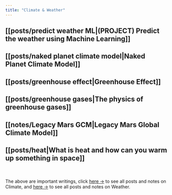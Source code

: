 ```yaml
---
title: "Climate & Weather"
---
```


## [[posts/predict weather ML|(PROJECT) Predict the weather using Machine Learning]]

## [[posts/naked planet climate model|Naked Planet Climate Model]]

## [[posts/greenhouse effect|Greenhouse Effect]]

## [[posts/greenhouse gases|The physics of greenhouse gases]]

## [[notes/Legacy Mars GCM|Legacy Mars Global Climate Model]]

## [[posts/heat|What is heat and how can you warm up something in space]]


<br></br>
The above are important writings, click <a href="/quartz/tags/climate">here →</a> to see all posts and notes on Climate, and <a href="/quartz/tags/weather">here →</a> to see all posts and notes on Weather.


